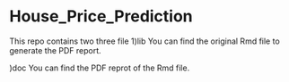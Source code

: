 # House_Price_Prediction
This repo contains two three file
1)lib
   You can find the original Rmd file to generate the  PDF report.

)doc
  You can find the PDF reprot of the Rmd file.



